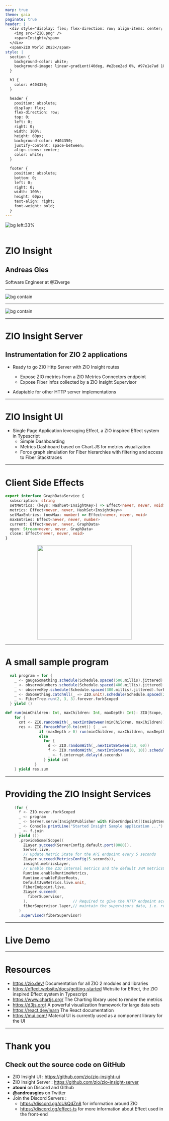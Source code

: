 ```yaml
---
marp: true
theme: gaia
paginate: true
header: |
  <div style="display: flex; flex-direction: row; align-items: center; flex-grow: 1">
    <img src="ZIO.png" />
    <span>Insight</span>
  </div>
  <span>ZIO World 2023</span>
style: |
  section {
    background-color: white;
    background-image: linear-gradient(40deg, #e2bee2ad 0%, #97e1e7ad 100%);
  }

  h1 { 
    color: #404350;
  }

  header {
    position: absolute;
    display: flex;
    flex-direction: row;
    top: 0;
    left: 0;
    right: 0; 
    width: 100%;
    height: 60px;
    background-color: #404350;
    justify-content: space-between;
    align-items: center;
    color: white;
  }

  footer {
    position: absolute;
    bottom: 0;
    left: 0;
    right: 0; 
    width: 100%;
    height: 60px;
    text-align: right;
    font-weight: bold;
  }
---
```


![bg left:33%](ZIOWorld.jpg)

<h1 style="margin-top: 2em">ZIO Insight</h1>

<h2 style="margin-top: 1.5em">Andreas Gies</h2>

Software Engineer at @Ziverge

---

![bg contain](Insight-2022.png)

---

![bg contain](Insight-2023.png)

---

# ZIO Insight Server 

## Instrumentation for ZIO 2 applications 
- Ready to go ZIO Http Server with ZIO Insight routes
  - Expose ZIO metrics from a ZIO Metrics Connectors endpoint
  - Expose Fiber infos collected by a ZIO Insight Supervisor

- Adaptable for other HTTP server implementations 

--- 

# ZIO Insight UI

- Single Page Application leveraging Effect, a ZIO inspired Effect system in Typescript
  - Simple Dashboarding
  - Metrics Dashboard based on Chart.JS for metrics visualization
  - Force graph simulation for Fiber hierarchies with filtering and access to Fiber Stacktraces

--- 

# Client Side Effects

```typescript
export interface GraphDataService {
  subscription: string
  setMetrics: (keys: HashSet<InsightKey>) => Effect<never, never, void>
  metrics: Effect<never, never, HashSet<InsightKey>>
  setMaxEntries: (newMax: number) => Effect<never, never, void>
  maxEntries: Effect<never, never, number>
  current: Effect<never, never, GraphData>
  open: Stream<never, never, GraphData>
  close: Effect<never, never, void>
}
```

<p style="text-align:center">
  <img width="300px" src="effect_logo_name_black.svg" />
</p>

---

# A small sample program 

```scala
  val program = for {
    _ <- gaugeSomething.schedule(Schedule.spaced(500.millis).jittered).forkScoped
    _ <- observeNumbers.schedule(Schedule.spaced(400.millis).jittered).forkScoped
    _ <- observeKey.schedule(Schedule.spaced(300.millis).jittered).forkScoped
    _ <- doSomething.catchAll(_ => ZIO.unit).schedule(Schedule.spaced(200.millis).jittered).forkScoped
    _ <- FiberTree.run(2, 3, 3).forever.forkScoped
  } yield ()
```

```scala
def run(minChildren: Int, maxChildren: Int, maxDepth: Int): ZIO[Scope, Nothing, Int] =
    for {
      cnt <- ZIO.randomWith(_.nextIntBetween(minChildren, maxChildren))
      res <- ZIO.foreachPar(0.to(cnt)) { _ =>
               if (maxDepth > 0) run(minChildren, maxChildren, maxDepth - 1)
               else
                 for {
                   d <- ZIO.randomWith(_.nextIntBetween(30, 60))
                   f <- ZIO.randomWith(_.nextIntBetween(0, 10)).schedule(Schedule.spaced(200.millis)).forever.forkScoped
                   _ <- f.interrupt.delay(d.seconds)
                 } yield cnt
             }
    } yield res.sum
```
---

# Providing the ZIO Insight Services

```scala
    (for {
      f <- ZIO.never.forkScoped
      _ <- program
      _ <- Server.serve[InsightPublisher with FiberEndpoint](InsightServer.routes)
      _ <- Console.printLine("Started Insight Sample application ...")
      _ <- f.join
    } yield ())
      .provideSome[Scope](
        ZLayer.succeed(ServerConfig.default.port(8080)),
        Server.live,
        // Update Metric State for the API endpoint every 5 seconds
        ZLayer.succeed(MetricsConfig(5.seconds)),
        insight.metricsLayer,
        // Enable the ZIO internal metrics and the default JVM metricsConfig
        Runtime.enableRuntimeMetrics,
        Runtime.enableFiberRoots,
        DefaultJvmMetrics.live.unit,
        FiberEndpoint.live,
        ZLayer.succeed(
          fiberSupervisor,
        ),                    // Required to give the HTTP endpoint access to the data collected by the supervisor
        fiberSupervisor.layer,// maintain the supervisors data, i.e. remove stats for terminated fibers after a threshold time
      )
      .supervised(fiberSupervisor)
```

--- 

# Live Demo 

--- 

# Resources

- https://zio.dev/
  Documentation for all ZIO 2 modules and libraries
- https://effect.website/docs/getting-started 
  Website for Effect, the ZIO inspired Effect system in Typescript
- https://www.chartjs.org/
  The Charting library used to render the metrics
- https://d3js.org/
  A powerful visualization framework for large data sets
- https://react.dev/learn
  The React documentation 
- https://mui.com/
  Material UI is currently used as a component library for the UI

---

# Thank you 

## Check out the source code on GitHub 
- ZIO Insight UI :  https://github.com/zio/zio-insight-ui
- ZIO Insight Server : https://github.com/zio/zio-insight-server
- __atooni__ on Discord and Github 
- __@andreasgies__ on Twitter
- Join the Discord Servers : 
  - https://discord.gg/cUkQdZn8 for information around ZIO 
  - https://discord.gg/effect-ts for more information about Effect used in the front-end
